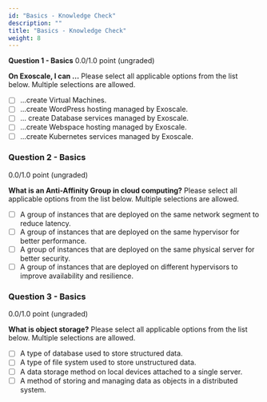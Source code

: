 ```yaml
---
id: "Basics - Knowledge Check"
description: ""
title: "Basics - Knowledge Check"
weight: 8
---
```


**Question 1 - Basics**
0.0/1.0 point (ungraded)

**On Exoscale, I can ...**
Please select all applicable options from the list below. Multiple selections are allowed.

- [ ] ...create Virtual Machines.
- [ ] ...create WordPress hosting managed by Exoscale.
- [ ] ... create Database services managed by Exoscale.
- [ ] ...create Webspace hosting managed by Exoscale.
- [ ] ...create Kubernetes services managed by Exoscale.

### **Question 2 - Basics**
0.0/1.0 point (ungraded)

**What is an Anti-Affinity Group in cloud computing?**
Please select all applicable options from the list below. Multiple selections are allowed.

- [ ] A group of instances that are deployed on the same network segment to reduce latency.
- [ ] A group of instances that are deployed on the same hypervisor for better performance.
- [ ] A group of instances that are deployed on the same physical server for better security.
- [ ] A group of instances that are deployed on different hypervisors to improve availability and resilience.

### **Question 3 - Basics**
0.0/1.0 point (ungraded)

**What is object storage?**
Please select all applicable options from the list below. Multiple selections are allowed.

- [ ] A type of database used to store structured data.
- [ ] A type of file system used to store unstructured data.
- [ ] A data storage method on local devices attached to a single server.
- [ ] A method of storing and managing data as objects in a distributed system.
